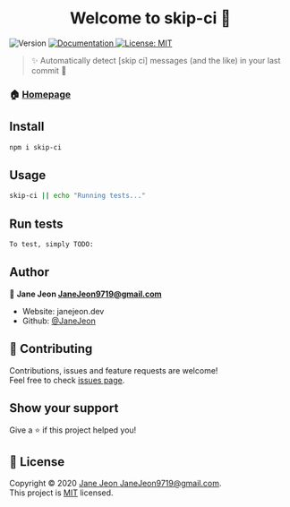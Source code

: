 <h1 align="center">Welcome to skip-ci 👋</h1>
<p>
  <img alt="Version" src="https://img.shields.io/badge/version-1.0.0-blue.svg?cacheSeconds=2592000" />
  <a href="https://janejeon.github.io/skip-ci" target="_blank">
    <img alt="Documentation" src="https://img.shields.io/badge/documentation-yes-brightgreen.svg" />
  </a>
  <a href="https://github.com/JaneJeon/skip-ci/blob/master/LICENSE" target="_blank">
    <img alt="License: MIT" src="https://img.shields.io/badge/License-MIT-yellow.svg" />
  </a>
</p>

> ✨ Automatically detect [skip ci] messages (and the like) in your last commit 🎉

### 🏠 [Homepage](https://github.com/JaneJeon/skip-ci)

## Install

```sh
npm i skip-ci
```

## Usage

```sh
skip-ci || echo "Running tests..."
```

## Run tests

```sh
To test, simply TODO:
```

## Author

👤 **Jane Jeon <JaneJeon9719@gmail.com>**

- Website: janejeon.dev
- Github: [@JaneJeon](https://github.com/JaneJeon)

## 🤝 Contributing

Contributions, issues and feature requests are welcome!<br />Feel free to check [issues page](https://github.com/JaneJeon/skip-ci/issues).

## Show your support

Give a ⭐️ if this project helped you!

## 📝 License

Copyright © 2020 [Jane Jeon <JaneJeon9719@gmail.com>](https://github.com/JaneJeon).<br />
This project is [MIT](https://github.com/JaneJeon/skip-ci/blob/master/LICENSE) licensed.
